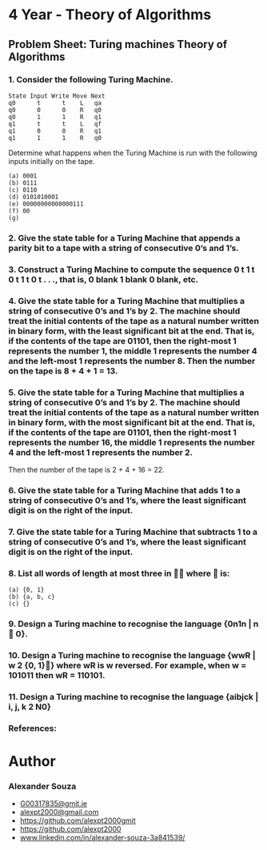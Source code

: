 # 4 Year - Theory of Algorithms


## Problem Sheet: Turing machines Theory of Algorithms
### 1. Consider the following Turing Machine.
```
State Input Write Move Next
q0      t      t    L   qa
q0      0      0    R   q0
q0      1      1    R   q1
q1      t      t    L   qf
q1      0      0    R   q1
q1      1      1    R   q0
```


Determine what happens when the Turing Machine is run with the following inputs initially on the tape.
```
(a) 0001
(b) 0111
(c) 0110
(d) 0101010001
(e) 00000000000000111
(f) 00
(g) 
```

### 2. Give the state table for a Turing Machine that appends a parity bit to a tape with a string of consecutive 0’s and 1’s.

### 3. Construct a Turing Machine to compute the sequence 0 t 1 t 0 t 1 t 0 t . . ., that is, 0 blank 1 blank 0 blank, etc.

### 4. Give the state table for a Turing Machine that multiplies a string of consecutive 0’s and 1’s by 2. The machine should treat the initial contents of the tape as a natural number written in binary form, with the least significant bit at the end. That is, if the contents of the tape are 01101, then the right-most 1 represents the number 1, the middle 1 represents the number 4 and the left-most 1 represents the number 8. Then the number on the tape is 8 + 4 + 1 = 13.

### 5. Give the state table for a Turing Machine that multiplies a string of consecutive 0’s and 1’s by 2. The machine should treat the initial contents of the tape as a natural number written in binary form, with the most significant bit at the end. That is, if the contents of the tape are 01101, then the right-most 1 represents the number 16, the middle 1 represents the number 4 and the left-most 1 represents the number 2.
Then the number of the tape is 2 + 4 + 16 = 22.

### 6. Give the state table for a Turing Machine that adds 1 to a string of consecutive 0’s and 1’s, where the least significant digit is on the right of the input.

### 7. Give the state table for a Turing Machine that subtracts 1 to a string of consecutive 0’s and 1’s, where the least significant digit is on the right of the input.


### 8. List all words of length at most three in  where  is:
```
(a) {0, 1}
(b) {a, b, c}
(c) {}
```

### 9. Design a Turing machine to recognise the language {0n1n | n  0}.

### 10. Design a Turing machine to recognise the language {wwR | w 2 {0, 1}} where wR is w reversed. For example, when w = 101011 then wR = 110101.

### 11. Design a Turing machine to recognise the language {aibjck | i, j, k 2 N0}




### References: 


# Author

### Alexander Souza
- G00317835@gmit.ie
- alexpt2000@gmail.com
- https://github.com/alexpt2000gmit
- https://github.com/alexpt2000
- www.linkedin.com/in/alexander-souza-3a841539/
